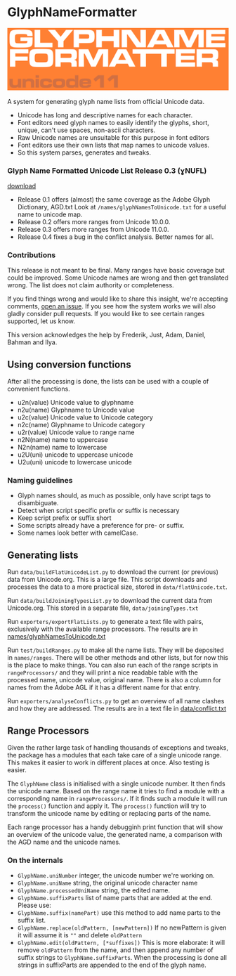 # GlyphNameFormatter

![GlyphNameFormatter Banner](banner.png)

A system for generating glyph name lists from official Unicode data. 

* Unicode has long and descriptive names for each character.
* Font editors need glyph names to easily identify the glyphs, short, unique, can't use spaces, non-ascii characters.
* Raw Unicode names are unsuitable for this purpose in font editors
* Font editors use their own lists that map names to unicode values.
* So this system parses, generates and tweaks.

### Glyph Name Formatted Unicode List Release 0.3 (ɣNUFL)

[download](https://github.com/LettError/glyphNameFormatter/releases)

* Release 0.1 offers (almost) the same coverage as the Adobe Glyph Dictionary, AGD.txt
Look at `/names/glyphNamesToUnicode.txt` for a useful name to unicode map.
* Release 0.2 offers more ranges from Unicode 10.0.0.
* Release 0.3 offers more ranges from Unicode 11.0.0.
* Release 0.4 fixes a bug in the conflict analysis. Better names for all.

### Contributions

This release is not meant to be final. Many ranges have basic coverage but could be improved. Some Unicode names are wrong and then get translated wrong. The list does not claim authority or completeness. 

If you find things wrong and would like to share this insight, we're accepting comments, [open an issue](https://github.com/LettError/glyphNameFormatter/issues). If you see how the system works we will also gladly consider pull requests. If you would like to see certain ranges supported, let us know.

This version acknowledges the help by Frederik, Just, Adam, Daniel, Bahman and Ilya.

## Using conversion functions

After all the processing is done, the lists can be used with a couple of convenient functions.

* u2n(value) Unicode value to glyphname
* n2u(name) Glyphname to Unicode value
* u2c(value) Unicode value to Unicode category
* n2c(name) Glyphname to Unicode category
* u2r(value) Unicode value to range name
* n2N(name) name to uppercase
* N2n(name) name to lowercase
* u2U(uni) unicode to uppercase unicode
* U2u(uni) unicode to lowercase unicode

### Naming guidelines

* Glyph names should, as much as possible, only have script tags to disambiguate.
* Detect when script specific prefix or suffix is necessary
* Keep script prefix or suffix short
* Some scripts already have a preference for pre- or suffix.
* Some names look better with camelCase.

## Generating lists

Run `data/buildFlatUnicodeList.py` to download the current (or previous) data from Unicode.org. This is a large file. This script downloads and processes the data to a  more practical size, stored in `data/flatUnicode.txt`.

Run `data/buildJoiningTypesList.py` to download the current data from Unicode.org. This stored in a separate file, `data/joiningTypes.txt`

Run `exporters/exportFlatLists.py` to generate a text file with <name> <unicode> pairs, exclusively with the available range processors. The results are in [names/glyphNamesToUnicode.txt](https://github.com/LettError/glyphNameFormatter/blob/master/Lib/glyphNameFormatter/names/glyphNamesToUnicode.txt)

Run `test/buildRanges.py` to make all the name lists. They will be deposited in `names/ranges`. There will be other methods and other lists, but for now this is the place to make things.
You can also run each of the range scripts in `rangeProcessors/` and they will print a nice readable table with the processed name, unicode value, original name. There is also a column for names from the Adobe AGL if it has a different name for that entry. 

Run `exporters/analyseConflicts.py` to get an overview of all name clashes and how they are addressed. The results are in a text file in [data/conflict.txt](https://github.com/LettError/glyphNameFormatter/blob/master/Lib/glyphNameFormatter/data/conflict.txt)

## Range Processors

Given the rather large task of handling thousands of exceptions and tweaks, the package has a modules that each take care of a single unicode range. This makes it easier to work in different places at once. Also testing is easier.

The `GlyphName` class is initialised with a single unicode number. It then finds the unicode name. Based on the range name it tries to find a module with a corresponding name in `rangeProcessors/`. If it finds such a module it will run the `process()` function and apply it. The `process()` function will try to transform the unicode name by editing or replacing parts of the name.

Each range processor has a handy debugginh print function that will show an overview of the unicode value, the generated name, a comparison with the AGD name and the unicode names.

### On the internals

* `GlyphName.uniNumber` integer, the unicode number we're working on.
* `GlyphName.uniName` string, the original unicode character name
* `GlyphName.processedUniName` string, the edited name.
* `GlyphName.suffixParts` list of name parts that are added at the end. Please use:
* `GlyphName.suffix(namePart)` use this method to add name parts to the suffix list.
* `GlyphName.replace(oldPattern, [newPattern])` If no newPattern is given it will assume it is `""` and delete `oldPattern`
* `GlyphName.edit(oldPattern, [*suffixes])` This is more elaborate: it will remove `oldPattern` from the name, and then append any number of suffix strings to `GlyphName.suffixParts`. When the processing is done all strings in suffixParts are appended to the end of the glyph name.

